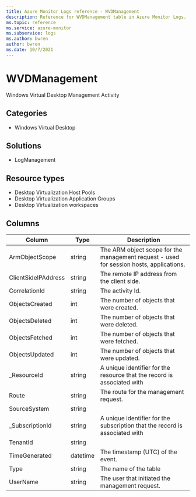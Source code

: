 ```yaml
---
title: Azure Monitor Logs reference - WVDManagement
description: Reference for WVDManagement table in Azure Monitor Logs.
ms.topic: reference
ms.service: azure-monitor
ms.subservice: logs
ms.author: bwren
author: bwren
ms.date: 10/7/2021
---
```


# WVDManagement

 Windows Virtual Desktop Management Activity

## Categories

- Windows Virtual Desktop
## Solutions

- LogManagement
## Resource types

- Desktop Virtualization Host Pools
- Desktop Virtualization Application Groups
- Desktop Virtualization workspaces




## Columns

| Column | Type | Description |
| --- | --- | --- |
| ArmObjectScope | string | The ARM object scope for the management request - used for session hosts, applications. |
| ClientSideIPAddress | string | The remote IP address from the client side. |
| CorrelationId | string | The activity Id. |
| ObjectsCreated | int | The number of objects that were created. |
| ObjectsDeleted | int | The number of objects that were deleted. |
| ObjectsFetched | int | The number of objects that were fetched. |
| ObjectsUpdated | int | The number of objects that were updated. |
| _ResourceId | string | A unique identifier for the resource that the record is associated with |
| Route | string | The route for the management request. |
| SourceSystem | string |  |
| _SubscriptionId | string | A unique identifier for the subscription that the record is associated with |
| TenantId | string |  |
| TimeGenerated | datetime | The timestamp (UTC) of the event. |
| Type | string | The name of the table |
| UserName | string | The user that initiated the management request. |
